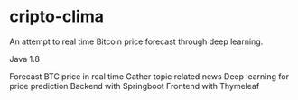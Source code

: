 # cripto-clima

An attempt to real time Bitcoin price forecast through deep learning.

Java 1.8

Forecast BTC price in real time
Gather topic related news
Deep learning for price prediction
Backend with Springboot
Frontend with Thymeleaf
